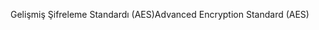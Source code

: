 <span data-ttu-id="2b437-101">Gelişmiş Şifreleme Standardı (AES)</span><span class="sxs-lookup"><span data-stu-id="2b437-101">Advanced Encryption Standard (AES)</span></span>